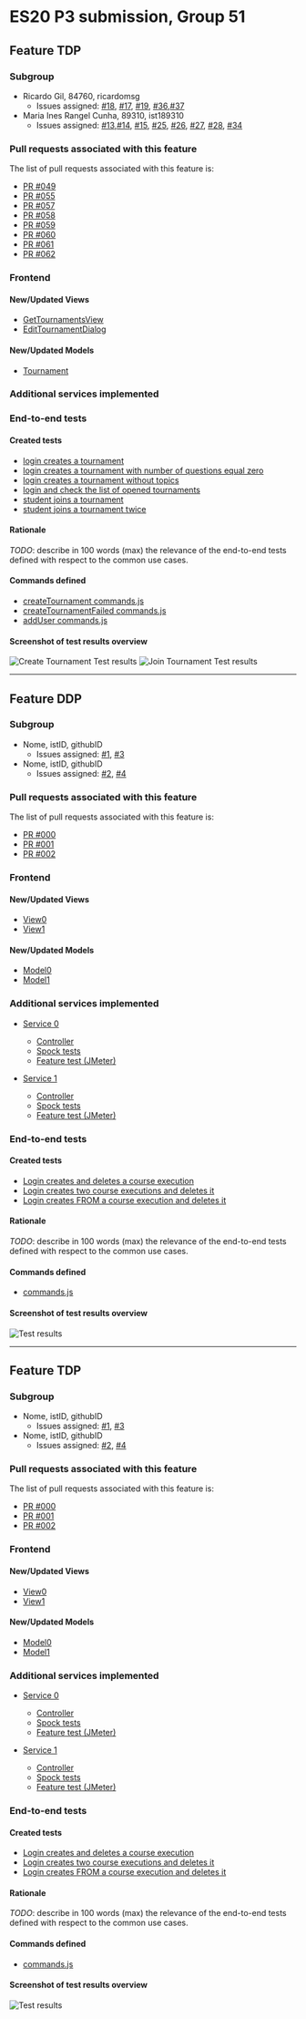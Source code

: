 # ES20 P3 submission, Group 51

## Feature TDP

### Subgroup

 - Ricardo Gil, 84760, ricardomsg
   + Issues assigned: [#18](https://github.com/tecnico-softeng/es20tg_51-project/issues/18), [#17](https://github.com/tecnico-softeng/es20tg_51-project/issues/17), [#19](https://github.com/tecnico-softeng/es20tg_51-project/issues/19), [#36](https://github.com/tecnico-softeng/es20tg_51-project/issues/37),[#37](https://github.com/tecnico-softeng/es20tg_51-project/issues/37)
 - Maria Ines Rangel Cunha, 89310, ist189310
   + Issues assigned: [#13](https://github.com/tecnico-softeng/es20tg_51-project/issues/13),[#14](https://github.com/tecnico-softeng/es20tg_51-project/issues/14), [#15](https://github.com/tecnico-softeng/es20tg_51-project/issues/15), [#25](https://github.com/tecnico-softeng/es20tg_51-project/issues/25), [#26](https://github.com/tecnico-softeng/es20tg_51-project/issues/26), [#27](https://github.com/tecnico-softeng/es20tg_51-project/issues/27), [#28](https://github.com/tecnico-softeng/es20tg_51-project/issues/28), [#34](https://github.com/tecnico-softeng/es20tg_51-project/issues/34)
 
### Pull requests associated with this feature

The list of pull requests associated with this feature is:

 - [PR #049](https://github.com/tecnico-softeng/es20tg_51-project/pull/49)
 - [PR #055](https://github.com/tecnico-softeng/es20tg_51-project/pull/55)
 - [PR #057](https://github.com/tecnico-softeng/es20tg_51-project/pull/57)
 - [PR #058](https://github.com/tecnico-softeng/es20tg_51-project/pull/58)
 - [PR #059](https://github.com/tecnico-softeng/es20tg_51-project/pull/59)
 - [PR #060](https://github.com/tecnico-softeng/es20tg_51-project/pull/60)
 - [PR #061](https://github.com/tecnico-softeng/es20tg_51-project/pull/61)
 - [PR #062](https://github.com/tecnico-softeng/es20tg_51-project/pull/62)


### Frontend

#### New/Updated Views

 - [GetTournamentsView](https://github.com/tecnico-softeng/es20tg_51-project/blob/tdp/frontend/src/views/student/tournaments/GetTournamentsView.vue)
 - [EditTournamentDialog](https://github.com/tecnico-softeng/es20tg_51-project/blob/tdp/frontend/src/views/student/tournaments/EditTournamentDialog.vue)


#### New/Updated Models

 - [Tournament](https://github.com/tecnico-softeng/es20tg_51-project/blob/tdp/frontend/src/models/tournaments/Tournament.ts)

### Additional services implemented


### End-to-end tests

#### Created tests

 - [login creates a tournament](https://github.com/tecnico-softeng/es20tg_51-project/blob/tdp/frontend/tests/e2e/specs/tournament/createTournament.js#L9)
 - [login creates a tournament with number of questions equal zero](https://github.com/tecnico-softeng/es20tg_51-project/blob/tdp/frontend/tests/e2e/specs/tournament/createTournament.js#L13)
 - [login creates a tournament without topics](https://github.com/tecnico-softeng/es20tg_51-project/blob/tdp/frontend/tests/e2e/specs/tournament/createTournament.js#L20)
 - [login and check the list of opened tournaments](https://github.com/tecnico-softeng/es20tg_51-project/blob/tdp/frontend/tests/e2e/specs/tournament/createTournament.js#L27)
 - [student joins a tournament](https://github.com/tecnico-softeng/es20tg_51-project/blob/tdp/frontend/tests/e2e/specs/tournament/addUser.js#L9)
 - [student joins a tournament twice](https://github.com/tecnico-softeng/es20tg_51-project/blob/tdp/frontend/tests/e2e/specs/tournament/addUser.js#L16)

#### Rationale
*TODO*: describe in 100 words (max) the relevance of the end-to-end tests defined with respect to the
common use cases.

#### Commands defined

 - [createTournament commands.js](https://github.com/socialsoftware/quizzes-tutor/blob/master/frontend/tests/e2e/support/commands.js#L41)
 - [createTournamentFailed commands.js](https://github.com/socialsoftware/quizzes-tutor/blob/master/frontend/tests/e2e/support/commands.js#L65)
 - [addUser commands.js](https://github.com/socialsoftware/quizzes-tutor/blob/master/frontend/tests/e2e/support/commands.js#L85)

#### Screenshot of test results overview

![Create Tournament Test results](https://i.imgur.com/3kpDJlr.png)
![Join Tournament Test results](https://i.imgur.com/x1RiT8D.jpg)


---

## Feature DDP

### Subgroup

 - Nome, istID, githubID
   + Issues assigned: [#1](https://github.com), [#3](https://github.com)
 - Nome, istID, githubID
   + Issues assigned: [#2](https://github.com), [#4](https://github.com)
 
### Pull requests associated with this feature

The list of pull requests associated with this feature is:

 - [PR #000](https://github.com)
 - [PR #001](https://github.com)
 - [PR #002](https://github.com)


### Frontend

#### New/Updated Views

 - [View0](https://github.com)
 - [View1](https://github.com)


#### New/Updated Models

 - [Model0](https://github.com)
 - [Model1](https://github.com)

### Additional services implemented

 - [Service 0](https://github.com)
    + [Controller](https://github.com)
    + [Spock tests](https://github.com)
    + [Feature test (JMeter)](https://github.com)

 - [Service 1](https://github.com)
    + [Controller](https://github.com)
    + [Spock tests](https://github.com)
    + [Feature test (JMeter)](https://github.com)


### End-to-end tests

#### Created tests

 - [Login creates and deletes a course execution](https://github.com/socialsoftware/quizzes-tutor/blob/6dcf668498be3d6e45c84ebf61e81b931bdc797b/frontend/tests/e2e/specs/admin/manageCourseExecutions.js#L10)
 - [Login creates two course executions and deletes it](https://github.com/socialsoftware/quizzes-tutor/blob/6dcf668498be3d6e45c84ebf61e81b931bdc797b/frontend/tests/e2e/specs/admin/manageCourseExecutions.js#L16)
 - [Login creates FROM a course execution and deletes it](https://github.com/socialsoftware/quizzes-tutor/blob/6dcf668498be3d6e45c84ebf61e81b931bdc797b/frontend/tests/e2e/specs/admin/manageCourseExecutions.js#L30)

#### Rationale
*TODO*: describe in 100 words (max) the relevance of the end-to-end tests defined with respect to the
common use cases.

#### Commands defined

 - [commands.js](https://github.com/socialsoftware/quizzes-tutor/blob/master/frontend/tests/e2e/support/commands.js)

#### Screenshot of test results overview

![Test results](p3-images/cypress_results.png)

---


## Feature TDP

### Subgroup

 - Nome, istID, githubID
   + Issues assigned: [#1](https://github.com), [#3](https://github.com)
 - Nome, istID, githubID
   + Issues assigned: [#2](https://github.com), [#4](https://github.com)
 
### Pull requests associated with this feature

The list of pull requests associated with this feature is:

 - [PR #000](https://github.com)
 - [PR #001](https://github.com)
 - [PR #002](https://github.com)


### Frontend

#### New/Updated Views

 - [View0](https://github.com)
 - [View1](https://github.com)


#### New/Updated Models

 - [Model0](https://github.com)
 - [Model1](https://github.com)

### Additional services implemented

 - [Service 0](https://github.com)
    + [Controller](https://github.com)
    + [Spock tests](https://github.com)
    + [Feature test (JMeter)](https://github.com)

 - [Service 1](https://github.com)
    + [Controller](https://github.com)
    + [Spock tests](https://github.com)
    + [Feature test (JMeter)](https://github.com)


### End-to-end tests

#### Created tests

 - [Login creates and deletes a course execution](https://github.com/socialsoftware/quizzes-tutor/blob/6dcf668498be3d6e45c84ebf61e81b931bdc797b/frontend/tests/e2e/specs/admin/manageCourseExecutions.js#L10)
 - [Login creates two course executions and deletes it](https://github.com/socialsoftware/quizzes-tutor/blob/6dcf668498be3d6e45c84ebf61e81b931bdc797b/frontend/tests/e2e/specs/admin/manageCourseExecutions.js#L16)
 - [Login creates FROM a course execution and deletes it](https://github.com/socialsoftware/quizzes-tutor/blob/6dcf668498be3d6e45c84ebf61e81b931bdc797b/frontend/tests/e2e/specs/admin/manageCourseExecutions.js#L30)

#### Rationale
*TODO*: describe in 100 words (max) the relevance of the end-to-end tests defined with respect to the
common use cases.

#### Commands defined

 - [commands.js](https://github.com/socialsoftware/quizzes-tutor/blob/master/frontend/tests/e2e/support/commands.js)

#### Screenshot of test results overview

![Test results](p3-images/cypress_results.png)
